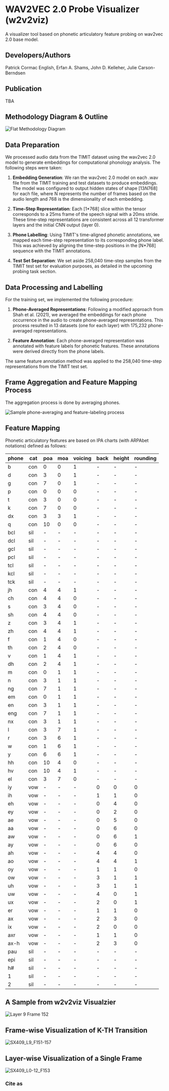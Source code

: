 # WAV2VEC 2.0 Probe Visualizer (w2v2viz)
A visualizer tool based on phonetic articulatory feature probing on wav2vec 2.0 base model.

## Developers/Authors
Patrick Cormac English, Erfan A. Shams, John D. Kelleher, Julie Carson-Berndsen

## Publication
TBA


## Methodology Diagram & Outline

![Flat Methodology Diagram](https://github.com/erfanashams/w2v2viz/assets/29228016/67a89cfb-cb29-4096-bcf7-ea999cbc18f8)

## Data Preparation

We processed audio data from the TIMIT dataset using the wav2vec 2.0 model to generate embeddings for computational phonology analysis. The following steps were taken:

1. **Embedding Generation**: We ran the wav2vec 2.0 model on each .wav file from the TIMIT training and test datasets to produce embeddings. The model was configured to output hidden states of shape [13*N*768] for each file, where N represents the number of frames based on the audio length and 768 is the dimensionality of each embedding.

2. **Time-Step Representation**: Each [1*768] slice within the tensor corresponds to a 25ms frame of the speech signal with a 20ms stride. These time-step representations are consistent across all 12 transformer layers and the initial CNN output (layer 0).

3. **Phone Labelling**: Using TIMIT's time-aligned phonetic annotations, we mapped each time-step representation to its corresponding phone label. This was achieved by aligning the time-step positions in the [N*768] sequence with the TIMIT annotations.

4. **Test Set Separation**: We set aside 258,040 time-step samples from the TIMIT test set for evaluation purposes, as detailed in the upcoming probing task section.

## Data Processing and Labelling

For the training set, we implemented the following procedure:

1. **Phone-Averaged Representations**: Following a modified approach from Shah et al. (2021), we averaged the embeddings for each phone occurrence in the audio to create phone-averaged representations. This process resulted in 13 datasets (one for each layer) with 175,232 phone-averaged representations.

2. **Feature Annotation**: Each phone-averaged representation was annotated with feature labels for  phonetic features. These annotations were derived directly from the phone labels.

The same feature annotation method was applied to the 258,040 time-step representations from the TIMIT test set.




## Frame Aggregation and Feature Mapping Process
The aggregation process is done by averaging phones.

![Sample phone-averaging and feature-labeling process](assets/mapping_400.png)

## Feature Mapping
Phonetic articulatory features are based on IPA charts (with ARPAbet notations) defined as follows:

| phone | cat | poa | moa | voicing |  back  |height| rounding |
|-------|-----|-----|-----|---------|--------|------|----------|
| b     | con | 0   | 0   | 1       | -      | -    | -        |
| d     | con | 3   | 0   | 1       | -      | -    | -        |
| g     | con | 7   | 0   | 1       | -      | -    | -        |
| p     | con | 0   | 0   | 0       | -      | -    | -        |
| t     | con | 3   | 0   | 0       | -      | -    | -        |
| k     | con | 7   | 0   | 0       | -      | -    | -        |
| dx    | con | 3   | 3   | 1       | -      | -    | -        |
| q     | con | 10  | 0   | 0       | -      | -    | -        |
| bcl   | sil | -   | -   | -       | -      | -    | -        |
| dcl   | sil | -   | -   | -       | -      | -    | -        |
| gcl   | sil | -   | -   | -       | -      | -    | -        |
| pcl   | sil | -   | -   | -       | -      | -    | -        |
| tcl   | sil | -   | -   | -       | -      | -    | -        |
| kcl   | sil | -   | -   | -       | -      | -    | -        |
| tck   | sil | -   | -   | -       | -      | -    | -        |
| jh    | con | 4   | 4   | 1       | -      | -    | -        |
| ch    | con | 4   | 4   | 0       | -      | -    | -        |
| s     | con | 3   | 4   | 0       | -      | -    | -        |
| sh    | con | 4   | 4   | 0       | -      | -    | -        |
| z     | con | 3   | 4   | 1       | -      | -    | -        |
| zh    | con | 4   | 4   | 1       | -      | -    | -        |
| f     | con | 1   | 4   | 0       | -      | -    | -        |
| th    | con | 2   | 4   | 0       | -      | -    | -        |
| v     | con | 1   | 4   | 1       | -      | -    | -        |
| dh    | con | 2   | 4   | 1       | -      | -    | -        |
| m     | con | 0   | 1   | 1       | -      | -    | -        |
| n     | con | 3   | 1   | 1       | -      | -    | -        |
| ng    | con | 7   | 1   | 1       | -      | -    | -        |
| em    | con | 0   | 1   | 1       | -      | -    | -        |
| en    | con | 3   | 1   | 1       | -      | -    | -        |
| eng   | con | 7   | 1   | 1       | -      | -    | -        |
| nx    | con | 3   | 1   | 1       | -      | -    | -        |
| l     | con | 3   | 7   | 1       | -      | -    | -        |
| r     | con | 3   | 6   | 1       | -      | -    | -        |
| w     | con | 1   | 6   | 1       | -      | -    | -        |
| y     | con | 6   | 6   | 1       | -      | -    | -        |
| hh    | con | 10  | 4   | 0       | -      | -    | -        |
| hv    | con | 10  | 4   | 1       | -      | -    | -        |
| el    | con | 3   | 7   | 0       | -      | -    | -        |
| iy    | vow | -   | -   | -       | 0      | 0    | 0        |
| ih    | vow | -   | -   | -       | 1      | 1    | 0        |
| eh    | vow | -   | -   | -       | 0      | 4    | 0        |
| ey    | vow | -   | -   | -       | 0      | 2    | 0        |
| ae    | vow | -   | -   | -       | 0      | 5    | 0        |
| aa    | vow | -   | -   | -       | 0      | 6    | 0        |
| aw    | vow | -   | -   | -       | 0      | 6    | 1        |
| ay    | vow | -   | -   | -       | 0      | 6    | 0        |
| ah    | vow | -   | -   | -       | 4      | 4    | 0        |
| ao    | vow | -   | -   | -       | 4      | 4    | 1        |
| oy    | vow | -   | -   | -       | 1      | 1    | 0        |
| ow    | vow | -   | -   | -       | 3      | 1    | 1        |
| uh    | vow | -   | -   | -       | 3      | 1    | 1        |
| uw    | vow | -   | -   | -       | 4      | 0    | 1        |
| ux    | vow | -   | -   | -       | 2      | 0    | 1        |
| er    | vow | -   | -   | -       | 1      | 1    | 0        |
| ax    | vow | -   | -   | -       | 2      | 3    | 0        |
| ix    | vow | -   | -   | -       | 2      | 0    | 0        |
| axr   | vow | -   | -   | -       | 1      | 1    | 0        |
| ax-h  | vow | -   | -   | -       | 2      | 3    | 0        |
| pau   | sil | -   | -   | -       | -      | -    | -        |
| epi   | sil | -   | -   | -       | -      | -    | -        |
| h#    | sil | -   | -   | -       | -      | -    | -        |
| 1     | sil | -   | -   | -       | -      | -    | -        |
| 2     | sil | -   | -   | -       | -      | -    | -        |

## A Sample from w2v2viz Visualzier
![Layer 9 Frame 152](assets/SX409_L9_F153.svg)

## Frame-wise Visualization of K-TH Transition
![SX409_L9_F151-157](assets/SX409_L9_F151-157.svg)

## Layer-wise Visualization of a Single Frame
![SX409_L0-12_F153](assets/SX409_L0-12_F153.svg)

### Cite as
<place holder>
